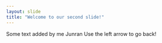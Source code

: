 ```yaml
---
layout: slide
title: "Welcome to our second slide!"
---
```

Some text added by me Junran
Use the left arrow to go back!
